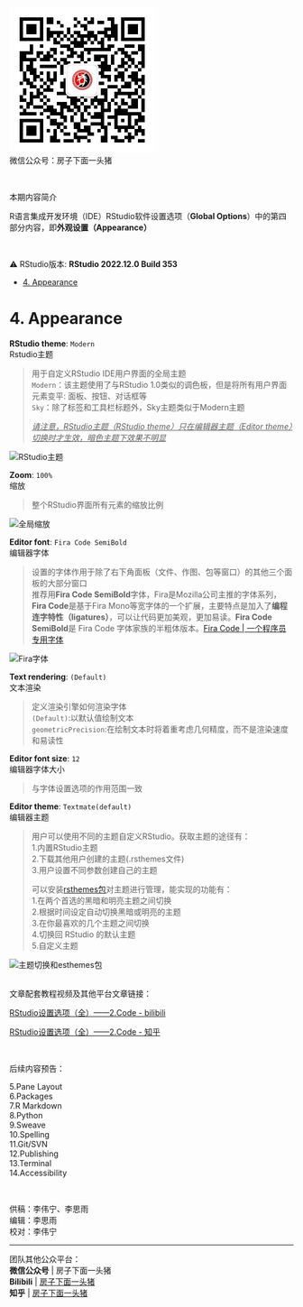 ![公众号](/Platform_materials/公众号二维码.jpg)    
  微信公众号：房子下面一头猪    

<br>

本期内容简介  

R语言集成开发环境（IDE）RStudio软件设置选项（**Global Options**）中的第四部分内容，即**外观设置（Appearance）**  
  
<br>  

:warning: RStudio版本: **RStudio 2022.12.0 Build 353**   

- [4. Appearance](#4-Appearance)  

#  4. Appearance  
  
**RStudio theme**: `Modern`  
  Rstudio主题  
> 用于自定义RStudio IDE用户界面的全局主题  
> `Modern`：该主题使用了与RStudio 1.0类似的调色板，但是将所有用户界面元素变平: 面板、按钮、对话框等  
> `Sky`：除了标签和工具栏标题外，Sky主题类似于Modern主题  
>  
>  _<u>请注意，RStudio主题（RStudio theme）只在编辑器主题（Editor theme）切换时才生效，暗色主题下效果不明显</u>_  
  
![RStudio主题](/RStudio设置选项/Code/image/RStudio主题.gif)  
  
**Zoom**: `100%`  
  缩放  
> 整个RStudio界面所有元素的缩放比例  
  
![全局缩放](/RStudio设置选项/Code/image/全局缩放.png)  
  
**Editor font**: `Fira Code SemiBold`  
  编辑器字体  
> 设置的字体作用于除了右下角面板（文件、作图、包等窗口）的其他三个面板的大部分窗口  
> 推荐用**Fira Code SemiBold**字体，Fira是Mozilla公司主推的字体系列，**Fira Code**是基于Fira Mono等宽字体的一个扩展，主要特点是加入了**编程连字特性（ligatures）**，可以让代码更加美观，更加易读。**Fira Code SemiBold**是 Fira Code 字体家族的半粗体版本。[Fira Code | 一个程序员专用字体](https://zhuanlan.zhihu.com/p/28134371)  
  
![Fira字体](/RStudio设置选项/Code/image/Fira字体.png)  
  
**Text rendering**: `(Default)`  
  文本渲染  
>  定义渲染引擎如何渲染字体   
>  `(Default)`:以默认值绘制文本  
>  `geometricPrecision`:在绘制文本时将着重考虑几何精度，而不是渲染速度和易读性  
  
**Editor font size**: `12`  
编辑器字体大小  
> 与字体设置选项的作用范围一致  
  
**Editor theme**: `Textmate(default)`  
  编辑器主题  
> 用户可以使用不同的主题自定义RStudio。获取主题的途径有：  
> 1.内置RStudio主题  
> 2.下载其他用户创建的主题(.rsthemes文件)  
> 3.用户设置不同参数创建自己的主题  
>  
> 可以安装[rsthemes包](https://github.com/gadenbuie/rsthemes)对主题进行管理，能实现的功能有：  
> 1.在两个首选的黑暗和明亮主题之间切换  
> 2.根据时间设定自动切换黑暗或明亮的主题  
> 3.在你最喜欢的几个主题之间切换  
> 4.切换回 RStudio 的默认主题  
> 5.自定义主题  
  
![主题切换和esthemes包](/RStudio设置选项/Code/image/主题切换和esthemes包.gif)
  

<br>  
文章配套教程视频及其他平台文章链接：

[RStudio设置选项（全）——2.Code - bilibili]()

[RStudio设置选项（全）——2.Code - 知乎](h)

<br>

后续内容预告：  
  
5.Pane Layout  
6.Packages  
7.R Markdown  
8.Python  
9.Sweave  
10.Spelling  
11.Git/SVN  
12.Publishing  
13.Terminal  
14.Accessibility  

<br>

供稿：李伟宁、李思雨  
编辑：李思雨  
校对：李伟宁  

---
  
团队其他公众平台：  
**微信公众号** | 房子下面一头猪  
**Bilibili** | [房子下面一头猪](https://space.bilibili.com/1521325260)  
**知乎** | [房子下面一头猪](https://www.zhihu.com/people/mang-guo-c-60-10)

